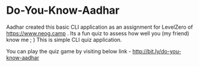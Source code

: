 # Do-You-Know-Aadhar

Aadhar created this basic CLI application as an assignment for LevelZero of https://www.neog.camp .
Its a fun quiz to assess how well you (my friend) know me ; )
This is simple CLI quiz application.

You can play the quiz game by visiting below link -
http://bit.ly/do-you-know-aadhar
